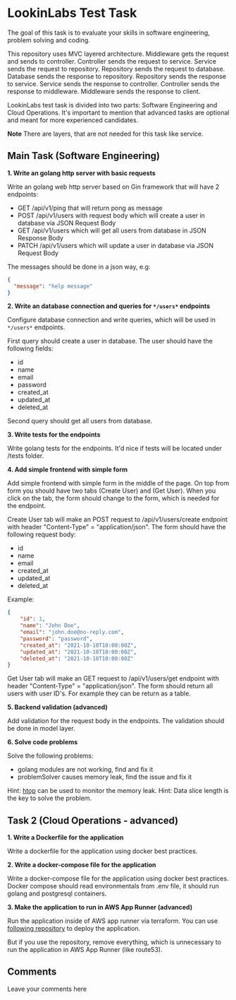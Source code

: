 # LookinLabs Test Task

The goal of this task is to evaluate your skills in software engineering, problem solving and coding.

This repository uses MVC layered architecture. Middleware gets the request and sends to controller. Controller sends the request to service. Service sends the request to repository. Repository sends the request to database. Database sends the response to repository. Repository sends the response to service. Service sends the response to controller. Controller sends the response to middleware. Middleware sends the response to client.

LookinLabs test task is divided into two parts: Software Engineering and Cloud Operations. It's important to mention that advanced tasks are optional and meant for more experienced candidates.

**Note** There are layers, that are not needed for this task like service.

## Main Task (Software Engineering)

**1. Write an golang http server with basic requests**

Write an golang web http server based on Gin framework that will have 2 endpoints:

- GET /api/v1/ping that will return pong as message
- POST /api/v1/users with request body which will create a user in database via JSON Request Body
- GET /api/v1/users which will get all users from database in JSON Response Body
- PATCH /api/v1/users which will update a user in database via JSON Request Body

The messages should be done in a json way, e.g:
```json
{
  "message": "help message"
}
```

**2. Write an database connection and queries for `*/users*` endpoints**

Configure database connection and write queries, which will be used in `*/users*` endpoints.

First query should create a user in database. The user should have the following fields:
- id
- name
- email
- password
- created_at
- updated_at
- deleted_at

Second query should get all users from database.

**3. Write tests for the endpoints**

Write golang tests for the endpoints. It'd nice if tests will be located under /tests folder.

**4. Add simple frontend with simple form**

Add simple frontend with simple form in the middle of the page. On top from form you should have two tabs (Create User) and (Get User). When you click on the tab, the form should change to the form, which is needed for the endpoint.

Create User tab will make an POST request to /api/v1/users/create endpoint with header "Content-Type" = "application/json". The form should have the following request body:
- id
- name
- email
- created_at
- updated_at
- deleted_at

Example:

```json
{
    "id": 1,
    "name": "John Doe",
    "email": "john.doe@no-reply.com",
    "password": "password",
    "created_at": "2021-10-10T10:00:00Z",
    "updated_at": "2021-10-10T10:00:00Z",
    "deleted_at": "2021-10-10T10:00:00Z"
}
```

Get User tab will make an GET request to /api/v1/users/get endpoint with header "Content-Type" = "application/json". The form should return all users with user ID's. For example they can be return as a table.

**5. Backend validation (advanced)**

Add validation for the request body in the endpoints. The validation should be done in model layer.

**6. Solve code problems**

Solve the following problems:
- golang modules are not working, find and fix it
- problemSolver causes memory leak, find the issue and fix it

Hint: [htop](https://hisham.hm/htop/) can be used to monitor the memory leak.
Hint: Data slice length is the key to solve the problem.

## Task 2 (Cloud Operations - advanced)

**1. Write a Dockerfile for the application**

Write a dockerfile for the application using docker best practices.

**2. Write a docker-compose file for the application**

Write a docker-compose file for the application using docker best practices. Docker compose should read environmentals from .env file, it should run golang and postgresql containers.

**3. Make the application to run in AWS App Runner (advanced)**

Run the application inside of AWS app runner via terraform. You can use [following repository](https://github.com/KostLinux/aws-app-runner-tf-template) to deploy the application.

But if you use the repository, remove everything, which is unnecessary to run the application in AWS App Runner (like route53).

## Comments

Leave your comments here